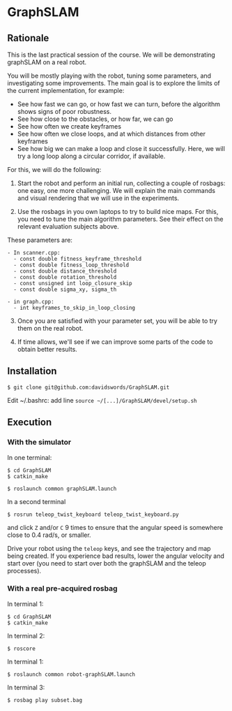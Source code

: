 # GraphSLAM

## Rationale

This is the last practical session of the course. We will be demonstrating graphSLAM on a real robot. 

You will be mostly playing with the robot, tuning some parameters, and investigating some improvements. The main goal is to explore the limits of the current implementation, for example:
  - See how fast we can go, or how fast we can turn, before the algorithm shows signs of poor robustness.
  - See how close to the obstacles, or how far, we can go
  - See how often we create keyframes
  - See how often we close loops, and at which distances from other keyframes
  - See how big we can make a loop and close it successfully. Here, we will try a long loop along a circular corridor, if available.
  
For this, we will do the following:

1. Start the robot and perform an initial run, collecting a couple of rosbags: one easy, one more challenging. We will explain the main commands and visual rendering that we will use in the experiments.

2. Use the rosbags in you own laptops to try to build nice maps. For this, you need to tune the main algorithm parameters. See their effect on the relevant evaluation subjects above.

  These parameters are:
  
    - In scanner.cpp:
      - const double fitness_keyframe_threshold
      - const double fitness_loop_threshold
      - const double distance_threshold
      - const double rotation_threshold
      - const unsigned int loop_closure_skip
      - const double sigma_xy, sigma_th
      
    - in graph.cpp:
      - int keyframes_to_skip_in_loop_closing

3. Once you are satisfied with your parameter set, you will be able to try them on the real robot.

4. If time allows, we'll see if we can improve some parts of the code to obtain better results.

## Installation

    $ git clone git@github.com:davidswords/GraphSLAM.git

Edit ~/.bashrc: add line `source ~/[...]/GraphSLAM/devel/setup.sh`
    

## Execution

### With the simulator

In one terminal:

    $ cd GraphSLAM
    $ catkin_make
    
    $ roslaunch common graphSLAM.launch
    
In a second terminal
    
    $ rosrun teleop_twist_keyboard teleop_twist_keyboard.py 
    
and click `Z` and/or `C` 9 times to ensure that the angular speed is somewhere close to 0.4 rad/s, or smaller.

Drive your robot using the `teleop` keys, and see the trajectory and map being created. If you experience bad results, lower the angular velocity and start over (you need to start over both the graphSLAM and the teleop processes).

### With a real pre-acquired rosbag

In terminal 1:

    $ cd GraphSLAM
    $ catkin_make

In terminal 2:
 
    $ roscore
    
In terminal 1:

    $ roslaunch common robot-graphSLAM.launch

In terminal 3:

    $ rosbag play subset.bag


